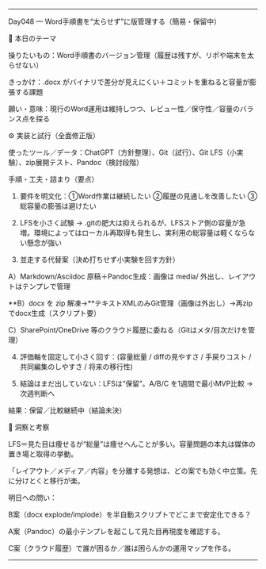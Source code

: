 
---

Day048 — Word手順書を“太らせず”に版管理する（簡易・保留中）

🎯 本日のテーマ

操りたいもの：Word手順書のバージョン管理（履歴は残すが、リポや端末を太らせない）

きっかけ：.docx がバイナリで差分が見えにくい＋コミットを重ねると容量が膨張する課題

願い・意味：現行のWord運用は維持しつつ、レビュー性／保守性／容量のバランス点を探る


⚙️ 実装と試行（全面修正版）

使ったツール／データ：ChatGPT（方針整理）、Git（試行）、Git LFS（小実験）、zip展開テスト、Pandoc（検討段階）

手順・工夫・詰まり（要点）

1. 要件を明文化：①Word作業は継続したい ②履歴の見通しを改善したい ③総容量の膨張は避けたい


2. LFSを小さく試験 → .gitの肥大は抑えられるが、LFSストア側の容量が急増。環境によってはローカル再取得も発生し、実利用の総容量は軽くならない懸念が強い


3. 並走する代替案（決め打ちせず小実験を回す方針）

A）Markdown/Asciidoc 原稿＋Pandoc生成：画像は media/ 外出し、レイアウトはテンプレで管理

**B）docx を zip 解凍→**テキストXMLのみGit管理（画像は外出し）→再zipでdocx生成（スクリプト要）

C）SharePoint/OneDrive 等のクラウド履歴に委ねる（Gitはメタ/目次だけを管理）



4. 評価軸を固定して小さく回す：(容量総量 / diffの見やすさ / 手戻りコスト / 共同編集のしやすさ / 将来の移行性)


5. 結論はまだ出していない：LFSは“保留”。A/B/C を1週間で最小MVP比較 → 次週判断へ



結果：保留／比較継続中（結論未決）


🔁 洞察と考察

LFS＝見た目は痩せるが“総量”は痩せへんことが多い。容量問題の本丸は媒体の置き場と取得の挙動。

「レイアウト／メディア／内容」を分離する発想は、どの案でも効く中立策。先に分けとくと移行が楽。

明日への問い：

B案（docx explode/implode）を半自動スクリプトでどこまで安定化できる？

A案（Pandoc）の最小テンプレを起こして見た目再現度を確認する。

C案（クラウド履歴）で誰が困るか／誰は困らんかの運用マップを作る。




---

